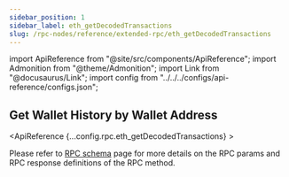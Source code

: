 ```yaml
---
sidebar_position: 1
sidebar_label: eth_getDecodedTransactions
slug: /rpc-nodes/reference/extended-rpc/eth_getDecodedTransactions
---
```


import ApiReference from "@site/src/components/ApiReference";
import Admonition from "@theme/Admonition";
import Link from "@docusaurus/Link";
import config from "../../../configs/api-reference/configs.json";

## Get Wallet History by Wallet Address

<ApiReference {...config.rpc.eth_getDecodedTransactions} >
<Admonition type="info" title="Note">

<p>
Please refer to <a href="/rpc-nodes/reference/evm-rpc-schema">RPC schema</a> page for more details on the RPC params and RPC response definitions of the RPC method. 
</p>
</Admonition>
</ApiReference>
